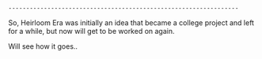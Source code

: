 
    -----------------------------------------------------------------
 So, Heirloom Era was initially an idea that became a college project and left for a while, but now will get to be worked on again.

Will see how it goes..
